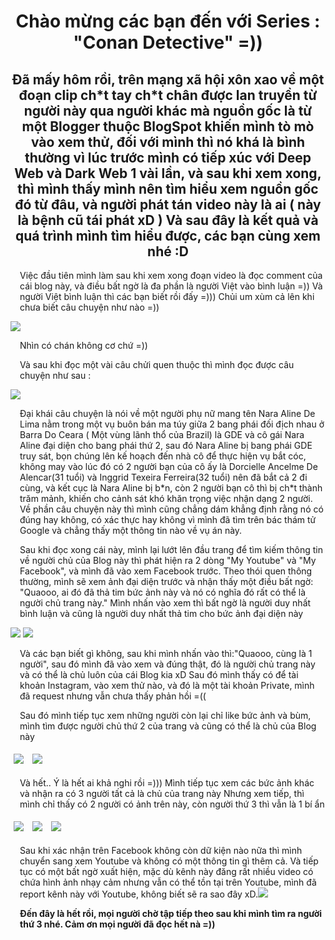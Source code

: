 <h1 align="center" color="red"> 
Chào mừng các bạn đến với Series : "Conan Detective" =)) 
</h1>
<h2 align="center">  
Đã mấy hôm rồi, trên mạng xã hội xôn xao về một đoạn clip ch*t tay ch*t chân được lan truyền từ người này qua người khác mà nguồn gốc là từ một Blogger thuộc BlogSpot khiến mình tò mò vào xem thử, đối với mình thì nó khá là bình thường vì lúc trước mình có tiếp xúc với Deep Web và Dark Web 1 vài lần, và sau khi xem xong, thì mình thấy mình nên tìm hiểu xem nguồn gốc đó từ đâu, và người phát tán video này là ai ( này là bệnh cũ tái phát xD ) Và sau đây là kết quả và quá trình mình tìm hiểu được, các bạn cùng xem nhé :D 
</h2>
<p style="margin-left:15px"> 
Việc đầu tiên mình làm sau khi xem xong đoạn video là đọc comment của cái blog này, và điều bất ngờ là đa phần là người Việt vào bình luận =)) Và người Việt bình luận thì các bạn biết rồi đấy =))) Chủi um xùm cả lên khi chưa biết câu chuyện như nào =)) 
</p>
<img src="https://github.com/TrisKnightGamer/Conan-Detective/blob/master/4.png"> </img> 

<p style="margin-left:15px">Nhìn có chán không cơ chứ =))</p>

<p style="margin-left:15px"> 
Và sau khi đọc một vài câu chửi quen thuộc thì mình đọc được câu chuyện như sau : 
</p>
<img src="https://github.com/TrisKnightGamer/Conan-Detective/blob/master/5.png"></img>

<p style="margin-left:15px">
Đại khái câu chuyện là nói về một người phụ nữ mang tên Nara Aline De Lima nằm trong một vụ buôn bán ma túy giữa 2 bang phái đối địch nhau ở Barra Do Ceara ( Một vùng lãnh thổ của Brazil) là GDE và cô gái Nara Aline đại diện cho bang phái thứ 2, sau đó Nara Aline bị bang phái GDE truy sát, bọn chúng lên kế hoạch đến nhà cô để thực hiện vụ bắt cóc, không may vào lúc đó có 2 người bạn của cô ấy là Dorcielle Ancelme De Alencar(31 tuổi) và Inggrid Texeira Ferreira(32 tuổi) nên đã bắt cả 2 đi cùng, và kết cục là Nara Aline bị b*n, còn 2 người bạn cô thì bị ch*t thành trăm mảnh, khiến cho cảnh sát khó khăn trọng việc nhận dạng 2 người. Về phần câu chuyện này thì mình cũng chẳng dám khẳng định rằng nó có đúng hay không, có xác thực hay không vì mình đã tìm trên bác thám tử Google và chẳng thấy một thông tin nào về vụ án này.
</p>

<p style="margin-left:15px">
Sau khi đọc xong cái này, mình lại lướt lên đầu trang để tìm kiếm thông tin về người chủ của Blog này thì phát hiện ra 2 dòng "My Youtube" và "My Facebook", và mình đã vào xem Facebook trước. Theo thói quen thông thường, mình sẽ xem ảnh đại diện trước và nhận thấy một điều bất ngờ: "Quaooo, ai đó đã thả tim bức ảnh này và nó có nghĩa đó rất có thể là người chủ trang này." Mình nhấn vào xem thì bất ngờ là người duy nhất bình luận và cũng là người duy nhất thả tim cho bức ảnh đại diện này 
</p>
<img src="https://github.com/TrisKnightGamer/Conan-Detective/blob/master/7.png"></img> 
<img src="https://github.com/TrisKnightGamer/Conan-Detective/blob/master/8.png"></img>

<p style="margin-left:15px">
Và các bạn biết gì không, sau khi mình nhấn vào thì:"Quaooo, cùng là 1 người", sau đó mình đã vào xem và đúng thật, đó là người chủ trang này và có thể là chủ luôn của cái Blog kia xD Sau đó mình thấy có để tài khoản Instagram, vào xem thử nào, và đó là một tài khoản Private, mình đã request nhưng vẫn chưa thấy phản hồi =(( 
</p>

<p style="margin-left:15px">
Sau đó mình tiếp tục xem những người còn lại chỉ like bức ảnh và bùm, mình tìm được người chủ thứ 2 của trang và cũng có thể là chủ của Blog này 
</p>
<img style="flex: 33.33%;padding: 5px;" src="https://github.com/TrisKnightGamer/Conan-Detective/blob/master/10.png"></img> 
<img style="flex: 33.33%;padding: 5px;" src="https://github.com/TrisKnightGamer/Conan-Detective/blob/master/11.png"></img>

<p style="margin-left:15px">
Và hết.. Ý là hết ai khả nghi rồi =))) Mình tiếp tục xem các bức ảnh khác và nhận ra có 3 người tất cả là chủ của trang này 
Nhưng xem tiếp, thì mình chỉ thấy có 2 người có ảnh trên này, còn người thứ 3 thì vẫn là 1 bí ẩn 
</p>
<img style="flex: 33.33%;padding: 5px;" src="https://github.com/TrisKnightGamer/Conan-Detective/blob/master/1.png"></img>
<img style="flex: 33.33%;padding: 5px;" src="https://github.com/TrisKnightGamer/Conan-Detective/blob/master/2.png"></img> 
<img style="flex: 33.33%;padding: 5px;" src="https://github.com/TrisKnightGamer/Conan-Detective/blob/master/3.png"></img> 

<p style="margin-left:15px">Sau khi xác nhận trên Facebook không còn dữ kiện nào nữa thì mình chuyển sang xem Youtube và không có một thông tin gì thêm cả. Và tiếp tục có một bất ngờ xuất hiện, mặc dù kênh này đăng rất nhiều video có chứa hình ảnh nhạy cảm nhưng vẫn có thể tồn tại trên Youtube, mình đã report kênh này với Youtube, không biết sẽ ra sao đây xD.<img src="https://github.com/TrisKnightGamer/Conan-Detective/blob/master/13.png"></img> 
</p>

<p style="margin-left:15px; font-weight: bold;"> Đến đây là hết rồi, mọi người chờ tập tiếp theo sau khi mình tìm ra người thứ 3 nhé. Cảm ơn mọi người đã đọc hết nà =))</p>
